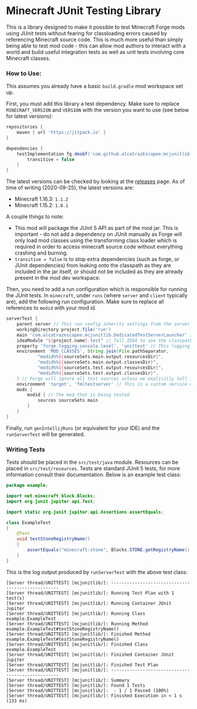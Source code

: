 # Minecraft JUnit Testing Library

This is a library designed to make it possible to test Minecraft Forge mods using JUnit tests without fearing for classloading errors caused by referencing Minecraft source code. This is much more useful than simply being able to test mod code - this can allow mod authors to interact with a world and build useful integration tests as well as unit tests involving core Minecraft classes.

### How to Use:

This assumes you already have a basic `build.gradle` mod workspace set up.

First, you must add this library a test dependency. Make sure to replace `MINECRAFT_VERSION` and `VERSION` with the version you want to use (see below for latest versions):

```groovy
repositories {
    maven { url 'https://jitpack.io' }
}

dependencies {
    testImplementation fg.deobf('com.github.alcatrazEscapee:mcjunitlib:VERSION-MINECRAFT_VERSION') {
        transitive = false
    }
}
```

The latest versions can be checked by looking at the [releases](https://github.com/alcatrazEscapee/mcjunitlib/releases) page. As of time of writing (2020-09-25), the latest versions are:

- Minecraft 1.16.3: `1.1.2`
- Minecraft 1.15.2: `1.0.1`

A couple things to note:

- This mod will package the JUnit 5 API as part of the mod jar. This is important - do not add a dependency on JUnit manually as Forge will only load mod classes using the transforming class loader which is required in order to access minecraft source code without everything crashing and burning.
- `transitive = false` is to stop extra dependencies (such as forge, or JUnit dependencies) from leaking onto the classpath as they are included in the jar itself, or should not be included as they are already present in the mod dev workspace.

Then, you need to add a run configuration which is responsible for running the JUnit tests. In `minecraft`, under `runs` (where `server` and `client` typically are), add the following run configuration. Make sure to replace all references to `modid` with your mod id.

```groovy
serverTest {
    parent server // This run config inherits settings from the server config
    workingDirectory project.file('run')
    main 'com.alcatrazescapee.mcjunitlib.DedicatedTestServerLauncher' // The main class which launches a customized server which then runs JUnit tests
    ideaModule "${project.name}.test" // Tell IDEA to use the classpath of the test module
    property 'forge.logging.console.level', 'unittest' // This logging level prevents any other server information messages and leaves only the unit test output
    environment 'MOD_CLASSES', String.join(File.pathSeparator,
            "modid%%${sourceSets.main.output.resourcesDir}",
            "modid%%${sourceSets.main.output.classesDir}",
            "modid%%${sourceSets.test.output.resourcesDir}",
            "modid%%${sourceSets.test.output.classesDir}",
    ) // Forge will ignore all test sources unless we explicitly tell it to include them as mod sources
    environment 'target', 'fmltestserver' // This is a custom service used to launch with ModLauncher's transforming class loader
    mods {
        modid { // The mod that is being tested
            sources sourceSets.main
        }
    }
}
```

Finally, run `genIntellijRuns` (or equivalent for your IDE) and the `runServerTest` will be generated.


### Writing Tests

Tests should be placed in the `src/test/java` module. Resources can be placed in `src/test/resources`. Tests are standard JUnit 5 tests, for more information consult their documentation. Below is an example test class:

```java
package example;

import net.minecraft.block.Blocks;
import org.junit.jupiter.api.Test;

import static org.junit.jupiter.api.Assertions.assertEquals;

class ExampleTest
{
    @Test
    void testStoneRegistryName()
    {
        assertEquals("minecraft:stone", Blocks.STONE.getRegistryName().toString());
    }
}
```

This is the log output produced by `runServerTest` with the above test class:

```
[Server thread/UNITTEST] [mcjunitlib/]: --------------------------------------------------
[Server thread/UNITTEST] [mcjunitlib/]: Running Test Plan with 1 test(s)
[Server thread/UNITTEST] [mcjunitlib/]: Running Container JUnit Jupiter
[Server thread/UNITTEST] [mcjunitlib/]: Running Class example.ExampleTest
[Server thread/UNITTEST] [mcjunitlib/]: Running Method example.ExampleTest#testStoneRegistryName()
[Server thread/UNITTEST] [mcjunitlib/]: Finished Method example.ExampleTest#testStoneRegistryName()
[Server thread/UNITTEST] [mcjunitlib/]: Finished Class example.ExampleTest
[Server thread/UNITTEST] [mcjunitlib/]: Finished Container JUnit Jupiter
[Server thread/UNITTEST] [mcjunitlib/]: Finished Test Plan
[Server thread/UNITTEST] [mcjunitlib/]: --------------------------------------------------
[Server thread/UNITTEST] [mcjunitlib/]: Summary
[Server thread/UNITTEST] [mcjunitlib/]: Found 1 Tests
[Server thread/UNITTEST] [mcjunitlib/]:  - 1 / 1 Passed (100%)
[Server thread/UNITTEST] [mcjunitlib/]: Finished Execution in < 1 s (133 ms)
```
